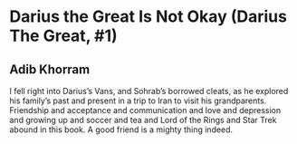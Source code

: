 # Darius the Great Is Not Okay (Darius The Great, #1)
## Adib Khorram
I fell right into Darius’s Vans, and Sohrab’s borrowed cleats, as he explored his family’s past and present in a trip to Iran to visit his grandparents. Friendship and acceptance and communication and love and depression and growing up and soccer and tea and Lord of the Rings and Star Trek abound in this book. A good friend is a mighty thing indeed.
